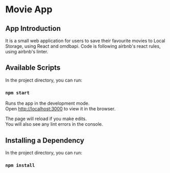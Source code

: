 # Movie App 

## App Introduction

It is a small web application for users to save their favourite movies to Local Storage, using React and omdbapi.
Code is following airbnb's react rules, using airbnb's linter.

## Available Scripts

In the project directory, you can run:

### `npm start`

Runs the app in the development mode.<br>
Open [http://localhost:3000](http://localhost:3000) to view it in the browser.

The page will reload if you make edits.<br>
You will also see any lint errors in the console.


## Installing a Dependency

In the project directory, you can run:

### `npm install`